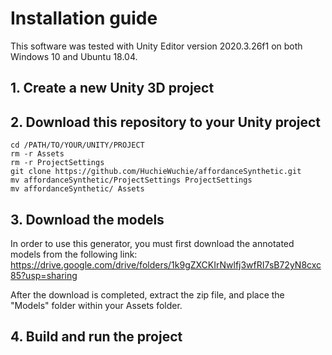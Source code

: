 # Installation guide
This software was tested with Unity Editor version 2020.3.26f1 on both Windows 10 and Ubuntu 18.04.

## 1. Create a new Unity 3D project

## 2. Download this repository to your Unity project
```
cd /PATH/TO/YOUR/UNITY/PROJECT
rm -r Assets
rm -r ProjectSettings
git clone https://github.com/HuchieWuchie/affordanceSynthetic.git
mv affordanceSynthetic/ProjectSettings ProjectSettings
mv affordanceSynthetic/ Assets
```

## 3. Download the models
In order to use this generator, you must first download the annotated models from the following link:
https://drive.google.com/drive/folders/1k9gZXCKIrNwlfj3wfRI7sB72yN8cxc85?usp=sharing

After the download is completed, extract the zip file, and place the "Models" folder within your Assets folder.

## 4. Build and run the project

